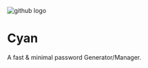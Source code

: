 
![github logo](https://user-images.githubusercontent.com/29543098/138255731-21c065ec-d25b-44e8-a995-53874bf3ef81.png)

# Cyan
A fast & minimal password Generator/Manager.

